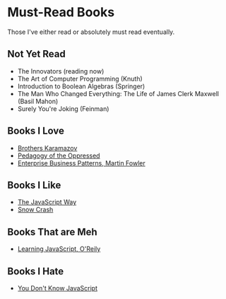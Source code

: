 # Must-Read Books

Those I've either read or absolutely must read eventually.

## Not Yet Read

* The Innovators (reading now)
* The Art of Computer Programming (Knuth)  
* Introduction to Boolean Algebras (Springer)
* The Man Who Changed Everything: The Life of James Clerk Maxwell (Basil Mahon)
* Surely You're Joking (Feinman)

## Books I Love

* [Brothers Karamazov](https://duck.com/lite?kd=-1&kp=-1&q=Brothers+Karamazov)
* [Pedagogy of the
  Oppressed](https://duck.com/lite?kd=-1&kp=-1&q=Pedagogy+of+the+Oppressed)
* [Enterprise Business Patterns, Martin
  Fowler](https://duck.com/lite?kd=-1&kp=-1&q=Enterprise+Business+Patterns,+Martin+Fowler)

## Books I Like

* [The JavaScript Way](https://duck.com/lite?kd=-1&kp=-1&q=The+JavaScript+Way)
* [Snow Crash](https://duck.com/lite?kd=-1&kp=-1&q=Snow+Crash)

## Books That are Meh

* [Learning JavaScript, O'Reily](https://duck.com/lite?kd=-1&kp=-1&q=Learning+JavaScript,+O'Reily)

## Books I Hate

* [You Don't Know JavaScript](https://duck.com/lite?kd=-1&kp=-1&q=You+Don't+Know+JavaScript)
